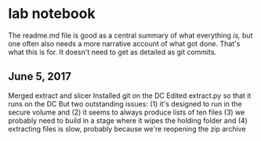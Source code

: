 lab notebook
============

The readme.md file is good as a central summary of what everything *is,* but one often also needs a more narrative account of what got done. That's what this is for. It doesn't need to get as detailed as git commits.

June 5, 2017
------------
Merged extract and slicer
Installed git on the DC
Edited extract.py so that it runs on the DC
But two outstanding issues:
(1) it's designed to run in the secure volume and
(2) it seems to always produce lists of ten files
(3) we probably need to build in a stage where it wipes the holding folder and
(4) extracting files is slow, probably because we're reopening the zip archive
